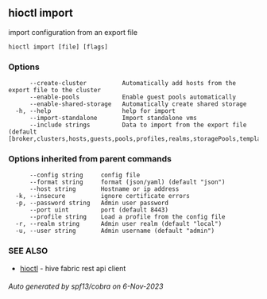 ## hioctl import

import configuration from an export file

```
hioctl import [file] [flags]
```

### Options

```
      --create-cluster          Automatically add hosts from the export file to the cluster
      --enable-pools            Enable guest pools automatically
      --enable-shared-storage   Automatically create shared storage
  -h, --help                    help for import
      --import-standalone       Import standalone vms
      --include strings         Data to import from the export file (default [broker,clusters,hosts,guests,pools,profiles,realms,storagePools,templates,users])
```

### Options inherited from parent commands

```
      --config string     config file
      --format string     format (json/yaml) (default "json")
      --host string       Hostname or ip address
  -k, --insecure          ignore certificate errors
  -p, --password string   Admin user password
      --port uint         port (default 8443)
      --profile string    Load a profile from the config file
  -r, --realm string      Admin user realm (default "local")
  -u, --user string       Admin username (default "admin")
```

### SEE ALSO

* [hioctl](hioctl.md)	 - hive fabric rest api client

###### Auto generated by spf13/cobra on 6-Nov-2023
